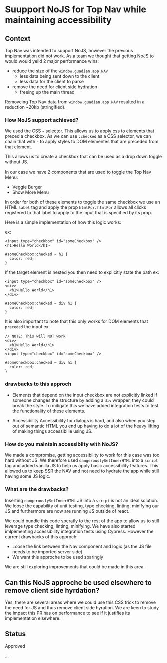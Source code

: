 # Suupport NoJS for Top Nav while maintaining accessibility

## Context

Top Nav was intended to support NoJS, however the previous implementation did not work.
As a team we thought that getting NoJS to would would yeild 2 major performance wins:

-   reduce the size of the `window.guadian.app.NAV`
    -   less data being sent down to the client
    -   less data for the client to parse
-   remove the need for client side hydration
    -   freeing up the main thread

Removeing Top Nav data from `window.guadian.app.NAV` resulted in a reduction ~20kb (stringified).

### How NoJS support achieved?

We used the CSS `~` selector. This allows us to apply css to elements that preced a checkbox.
As we can use `:checked` as a CSS selector, we can chain that with `~` to apply styles
to DOM elementes that are preceded from that element.

This allows us to create a checkbox that can be used as a drop down toggle without JS.

In our case we have 2 components that are used to toggle the Top Nav Menu:

-   Veggie Burger
-   Show More Menu

In order for both of these elements to toggle the same checkbox we use an HTML `label` tag
and apply the prop `htmlFor`. `htmlFor` allows all clicks registered to that label to
apply to the input that is specified by its prop.

Here is a simple implementation of how this logic works:

ex:

```
<input type="checkbox" id="someCheckbox" />
<h1>Hello World</h1>

#someCheckbox:checked ~ h1 {
  color: red;
}
```

If the target element is nested you then need to explicitly state the path
ex:

```
<input type="checkbox" id="someCheckbox" />
<div>
  <h1>Hello World</h1>
</div>

#someCheckbox:checked ~ div h1 {
  color: red;
}
```

It is also important to note that this only works for DOM elements that `preceded` the input
ex:

```
// NOTE: This will NOT work
<div>
  <h1>Hello World</h1>
</div>
<input type="checkbox" id="someCheckbox" />

#someCheckbox:checked ~ div h1 {
  color: red;
}
```

### drawbacks to this approch

-   Elements that depend on the input checkbox are not explicitly linked
    If someone changes the structure by adding a `div` wrapper, they could break the style.
    To mitigate this we have added integration tests to test the functionality of these elements.

-   Accessibility
    Accessibility for dialogs is hard, and also when you step out of semantic HTML you end up
    having to do a lot of the heavy lifting of making things accessibilie using JS.

### How do you maintain accessibilty with NoJS?

We made a compromise, getting accessibility to work for this case was too hard without JS.
We therefore used `dangerouslySetInnerHTML` into a `script` tag and added vanilla JS to help us apply basic accessibility features. This allowed us to keep SSR the NAV and not need to
hydrate the app while still having some JS logic.

### What are the drawbacks?

Inserting `dangerouslySetInnerHTML` JS into a `script` is not an ideal solution. We loose
the capability of unit testing, type checking, linting, minifying our JS and furthermore
are now are running JS outside of react.

We could bundle this code speratly to the rest of the app to allow us to still leverage
type checking, linting, minifying. We have also started imlpementing accessibility
integration tests using Cypress. However the current drawbacks of this approch:

-   Loose the link between the Nav component and logix (as the JS file needs to be imported server side)
-   We want this approche to be used sparingly

We are still exploring improvements that could be made in this area.

## Can this NoJS approche be used elsewhere to remove client side hyrdation?

Yes, there are several areas where we could use this CSS trick to remove
the need for JS and thus remove client side hyration. We are keen to study
the impact this PR has on performance to see if it justifies its implementation
elsewhere.

## Status

Approved

...
